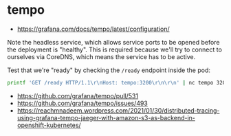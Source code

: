 # tempo

* <https://grafana.com/docs/tempo/latest/configuration/>

Note the headless service, which allows service ports to be opened before the
deployment is "healthy". This is required because we'll try to connect to
ourselves via CoreDNS, which means the service has to be active.

Test that we're "ready" by checking the `/ready` endpoint inside the pod:

```sh
printf 'GET /ready HTTP/1.1\r\nHost: tempo:3200\r\n\r\n' | nc tempo 3200
```

* <https://github.com/grafana/tempo/pull/531>
* <https://github.com/grafana/tempo/issues/493>
* <https://reachmnadeem.wordpress.com/2021/01/30/distributed-tracing-using-grafana-tempo-jaeger-with-amazon-s3-as-backend-in-openshift-kubernetes/>
